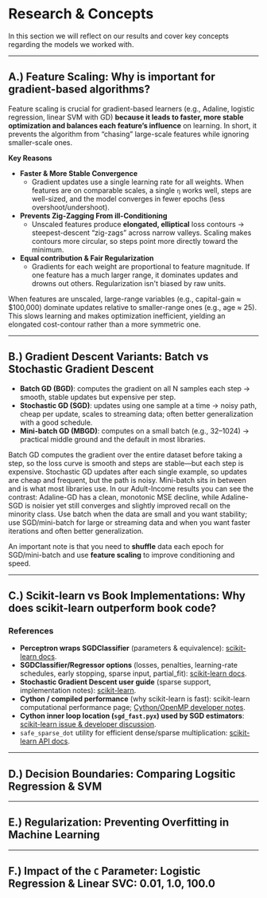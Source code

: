 # Research & Concepts

In this section we will reflect on our results and cover key concepts regarding the models we worked with.

---

## A.) Feature Scaling: Why is important for gradient-based algorithms?

Feature scaling is crucial for gradient-based learners (e.g., Adaline, logistic regression, linear SVM with GD) **because it leads to faster, more stable optimization and balances each feature’s influence** on learning. In short, it prevents the algorithm from “chasing” large-scale features while ignoring smaller-scale ones.

**Key Reasons**
- **Faster & More Stable Convergence**
  - Gradient updates use a single learning rate for all weights. When features are on comparable scales, a single `η` works well, steps are well-sized, and the model converges in fewer epochs (less overshoot/undershoot).
- **Prevents Zig-Zagging From ill-Conditioning**
  - Unscaled features produce **elongated, elliptical** loss contours → steepest-descent “zig-zags” across narrow valleys. Scaling makes contours more circular, so steps point more directly toward the minimum.
- **Equal contribution & Fair Regularization**
  - Gradients for each weight are proportional to feature magnitude. If one feature has a much larger range, it dominates updates and drowns out others. Regularization isn't biased by raw units. 

When features are unscaled, large-range variables (e.g., capital-gain ≈ $100,000) dominate updates relative to smaller-range ones (e.g., age ≈ 25). This slows learning and makes optimization inefficient, yielding an elongated cost-contour rather than a more symmetric one.

---

## B.) Gradient Descent Variants: Batch vs Stochastic Gradient Descent
- **Batch GD (BGD)**: computes the gradient on all N samples each step → smooth, stable updates but expensive per step. 
- **Stochastic GD (SGD)**: updates using one sample at a time → noisy path, cheap per update, scales to streaming data; often better generalization with a good schedule.
- **Mini-batch GD (MBGD)**: computes on a small batch (e.g., 32–1024) → practical middle ground and the default in most libraries.

Batch GD computes the gradient over the entire dataset before taking a step, so the loss curve is smooth and steps are stable—but each step is expensive. Stochastic GD updates after each single example, so updates are cheap and frequent, but the path is noisy. Mini-batch sits in between and is what most libraries use. In our Adult-Income results you can see the contrast: Adaline-GD has a clean, monotonic MSE decline, while Adaline-SGD is noisier yet still converges and slightly improved recall on the minority class. Use batch when the data are small and you want stability; use SGD/mini-batch for large or streaming data and when you want faster iterations and often better generalization.

An important note is that you need to **shuffle** data each epoch for SGD/mini-batch and use **feature scaling** to improve conditioning and speed. 

--- 

## C.) Scikit-learn vs Book Implementations: Why does scikit-learn outperform book code?

### References
- **Perceptron wraps SGDClassifier** (parameters & equivalence): [scikit-learn docs](https://scikit-learn.org/stable/modules/generated/sklearn.linear_model.Perceptron.html). 
- **SGDClassifier/Regressor options** (losses, penalties, learning-rate schedules, early stopping, sparse input, partial_fit): [scikit-learn docs](https://scikit-learn.org/stable/modules/generated/sklearn.linear_model.SGDClassifier.html). 
- **Stochastic Gradient Descent user guide** (sparse support, implementation notes): [scikit-learn](https://scikit-learn.org/stable/modules/sgd.html?utm_source=chatgpt.com).
- **Cython / compiled performance** (why scikit-learn is fast): scikit-learn computational performance page; [Cython/OpenMP developer notes](https://scikit-learn.org/stable/computing/computational_performance.html?utm_source=chatgpt.com). 
- **Cython inner loop location (`sgd_fast.pyx`) used by SGD estimators**: [scikit-learn issue & developer discussion](https://github.com/scikit-learn/scikit-learn/issues/15123?utm_source=chatgpt.com). 
- `safe_sparse_dot` utility for efficient dense/sparse multiplication: [scikit-learn API docs](https://scikit-learn.org/stable/modules/generated/sklearn.utils.extmath.safe_sparse_dot.html?utm_source=chatgpt.com). 

---

## D.) Decision Boundaries: Comparing Logsitic Regression & SVM


---

## E.) Regularization: Preventing Overfitting in Machine Learning


---

## F.) Impact of the `C` Parameter: Logistic Regression & Linear SVC: 0.01, 1.0, 100.0


